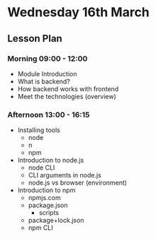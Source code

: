 # Wednesday 16th March

## Lesson Plan

### Morning 09:00 - 12:00

+ Module Introduction
+ What is backend?
+ How backend works with frontend
+ Meet the technologies (overview)

### Afternoon 13:00 - 16:15

+ Installing tools
    + node
    + n
    + npm
+ Introduction to node.js
    + node CLI
    + CLI arguments in node.js
    + node.js vs browser (environment)
+ Introduction to npm
    + npmjs.com
    + package.json
        + scripts
    + package+lock.json
    + npm CLI
